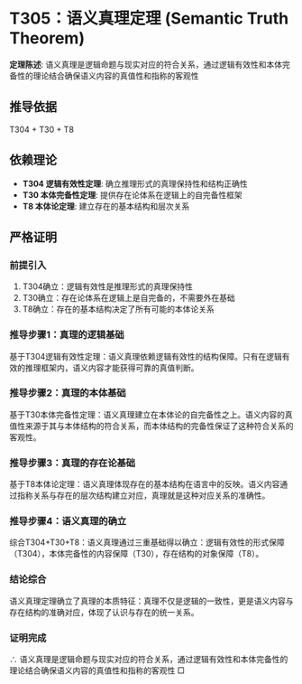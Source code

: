 # T305：语义真理定理 (Semantic Truth Theorem)

**定理陈述**: 语义真理是逻辑命题与现实对应的符合关系，通过逻辑有效性和本体完备性的理论结合确保语义内容的真值性和指称的客观性

## 推导依据
T304 + T30 + T8

## 依赖理论
- **T304 逻辑有效性定理**: 确立推理形式的真理保持性和结构正确性
- **T30 本体完备性定理**: 提供存在论体系在逻辑上的自完备性框架
- **T8 本体论定理**: 建立存在的基本结构和层次关系

## 严格证明

### 前提引入
1. T304确立：逻辑有效性是推理形式的真理保持性
2. T30确立：存在论体系在逻辑上是自完备的，不需要外在基础
3. T8确立：存在的基本结构决定了所有可能的本体论关系

### 推导步骤1：真理的逻辑基础
基于T304逻辑有效性定理：语义真理依赖逻辑有效性的结构保障。只有在逻辑有效的推理框架内，语义内容才能获得可靠的真值判断。

### 推导步骤2：真理的本体基础
基于T30本体完备性定理：语义真理建立在本体论的自完备性之上。语义内容的真值性来源于其与本体结构的符合关系，而本体结构的完备性保证了这种符合关系的客观性。

### 推导步骤3：真理的存在论基础
基于T8本体论定理：语义真理体现存在的基本结构在语言中的反映。语义内容通过指称关系与存在的层次结构建立对应，真理就是这种对应关系的准确性。

### 推导步骤4：语义真理的确立
综合T304+T30+T8：语义真理通过三重基础得以确立：逻辑有效性的形式保障（T304），本体完备性的内容保障（T30），存在结构的对象保障（T8）。

### 结论综合
语义真理定理确立了真理的本质特征：真理不仅是逻辑的一致性，更是语义内容与存在结构的准确对应，体现了认识与存在的统一关系。

### 证明完成
∴ 语义真理是逻辑命题与现实对应的符合关系，通过逻辑有效性和本体完备性的理论结合确保语义内容的真值性和指称的客观性 □
